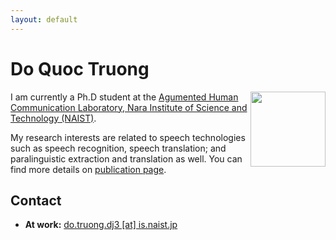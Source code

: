 ```yaml
---
layout: default
---
```


<!--<div class="home">-->

# Do Quoc Truong #
<img style="float: right;" height="120" src="https://github.com/truongdq/truongdq.github.io/raw/master/images/avatar.jpg">

I am currently a Ph.D student at the [Agumented Human Communication Laboratory, Nara Institute of Science and Technology (NAIST)](http://ahclab.naist.jp/index_en.html).

My research interests are related to speech technologies such as speech recognition, speech translation; and
paralinguistic extraction and translation as well. You can find more details on [publication page](http://www.truongdq.com/publication).

## Contact
- __At work:__ <a href="mailto:do.truong.dj3 [at] is.naist.jp">do.truong.dj3 [at] is.naist.jp</a>
